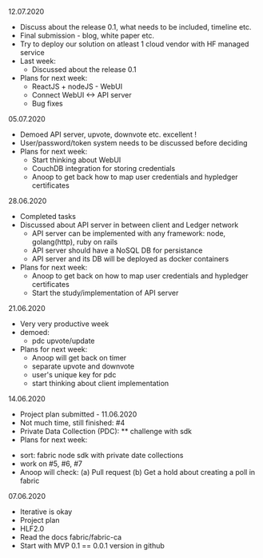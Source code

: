 12.07.2020
* Discuss about the release 0.1, what needs to be included, timeline etc.
* Final submission - blog, white paper etc.
* Try to deploy our solution on atleast 1 cloud vendor with HF managed service
* Last week:
  - Discussed about the release 0.1
* Plans for next week:
  - ReactJS + nodeJS - WebUI
  - Connect WebUI <-> API server
  - Bug fixes


05.07.2020
* Demoed API server, upvote, downvote etc. excellent !
* User/password/token system needs to be discussed before deciding
* Plans for next week:
  - Start thinking about WebUI
  - CouchDB integration for storing credentials
  - Anoop to get back how to map user credentials and hypledger certificates

28.06.2020
* Completed tasks
* Discussed about API server in between client and Ledger network
  - API server can be implemented with any framework: node, golang(http), ruby on rails
  - API server should have a NoSQL DB for persistance
  - API server and its DB will be deployed as docker containers
* Plans for next week:
  - Anoop to get back on how to map user credentials and hypledger certificates
  - Start the study/implementation of API server

21.06.2020
* Very very productive week
* demoed:
  - pdc upvote/update
* Plans for next week: 
  - Anoop will get back on timer
  - separate upvote and downvote
  - user's unique key for pdc
  - start thinking about client implementation

14.06.2020
* Project plan submitted - 11.06.2020
* Not much time, still finished: #4
* Private Data Collection (PDC):
  ** challenge with sdk
* Plans for next week: 
 - sort: fabric node sdk with private date collections
 - work on #5, #6, #7
 - Anoop will check: (a) Pull request (b) Get a hold about creating a poll in fabric
 
07.06.2020
* Iterative is okay
* Project plan 
* HLF2.0
* Read the docs fabric/fabric-ca
* Start with MVP 0.1 == 0.0.1 version in github
